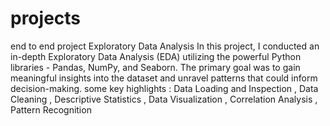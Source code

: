 # projects
end to end project Exploratory Data Analysis 
In this project, I conducted an in-depth Exploratory Data Analysis (EDA) utilizing the powerful Python libraries - Pandas, NumPy, and Seaborn. The primary goal was to gain meaningful insights into the dataset and unravel patterns that could inform decision-making.
some key highlights : Data Loading and Inspection , Data Cleaning , Descriptive Statistics , Data Visualization , Correlation Analysis , Pattern Recognition

